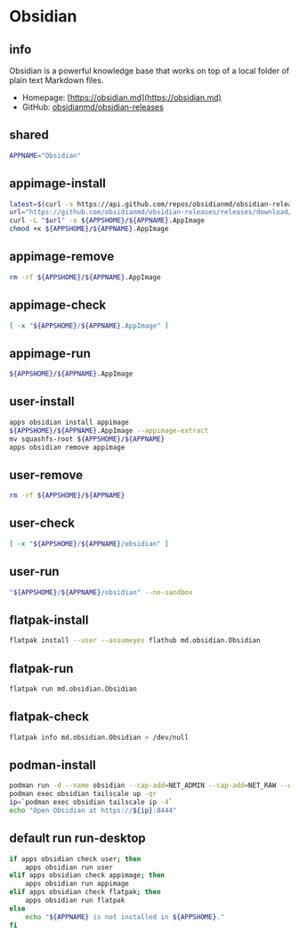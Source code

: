 # Obsidian

## info
Obsidian is a powerful knowledge base that works on top of a local folder of plain text Markdown files.

- Homepage: [https://obsidian.md](https://obsidian.md)
- GitHub: [obsidianmd/obsidian-releases](https://github.com/obsidianmd/obsidian-releases)


## shared
```sh
APPNAME="Obsidian"
```

## appimage-install
```sh
latest=$(curl -s https://api.github.com/repos/obsidianmd/obsidian-releases/releases/latest | grep '"tag_name":' | sed -E 's/.*"([^"]+)".*/\1/')
url="https://github.com/obsidianmd/obsidian-releases/releases/download/${latest}/Obsidian-${latest#v}.AppImage"
curl -L "$url" -o ${APPSHOME}/${APPNAME}.AppImage
chmod +x ${APPSHOME}/${APPNAME}.AppImage
```

## appimage-remove
```sh
rm -rf ${APPSHOME}/${APPNAME}.AppImage
```

## appimage-check
```sh
[ -x "${APPSHOME}/${APPNAME}.AppImage" ]
```

## appimage-run
```sh
${APPSHOME}/${APPNAME}.AppImage
```

## user-install
```sh
apps obsidian install appimage
${APPSHOME}/${APPNAME}.AppImage --appimage-extract
mv squashfs-root ${APPSHOME}/${APPNAME}
apps obsidian remove appimage
```

## user-remove
```sh
rm -rf ${APPSHOME}/${APPNAME}
```

## user-check
```sh
[ -x "${APPSHOME}/${APPNAME}/obsidian" ]
```

## user-run
```sh
"${APPSHOME}/${APPNAME}/obsidian" --no-sandbox
```

## flatpak-install
```sh
flatpak install --user --assumeyes flathub md.obsidian.Obsidian
```

## flatpak-run
```sh
flatpak run md.obsidian.Obsidian
```

## flatpak-check
```sh
flatpak info md.obsidian.Obsidian > /dev/null
```

## podman-install
```sh
podman run -d --name obsidian --cap-add=NET_ADMIN --cap-add=NET_RAW --device=/dev/net/tun --device=/dev/fuse ghcr.io/gbraad-apps/obsidian:latest
podman exec obsidian tailscale up -qr
ip=`podman exec obsidian tailscale ip -4`
echo "Open Obsidian at https://${ip}:8444"
```

## default run run-desktop
```sh background
if apps obsidian check user; then
    apps obsidian run user
elif apps obsidian check appimage; then
    apps obsidian run appimage
elif apps obsidian check flatpak; then
    apps obsidian run flatpak
else
    echo "${APPNAME} is not installed in ${APPSHOME}."
fi

